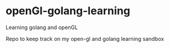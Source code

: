 # openGl-golang-learning
Learning golang and openGL

Repo to keep track on my open-gl and golang learning sandbox
